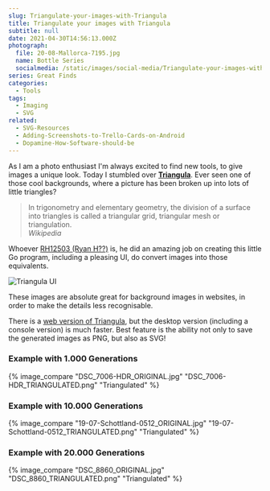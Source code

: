 ```yaml
---
slug: Triangulate-your-images-with-Triangula
title: Triangulate your images with Triangula
subtitle: null
date: 2021-04-30T14:56:13.000Z
photograph:
  file: 20-08-Mallorca-7195.jpg
  name: Bottle Series
  socialmedia: /static/images/social-media/Triangulate-your-images-with-Triangula.png
series: Great Finds
categories:
  - Tools
tags:
  - Imaging
  - SVG
related:
  - SVG-Resources
  - Adding-Screenshots-to-Trello-Cards-on-Android
  - Dopamine-How-Software-should-be
---
```


As I am a photo enthusiast I'm always excited to find new tools, to give images a unique look. Today I stumbled over [**Triangula**](https://github.com/RH12503/triangula). Ever seen one of those cool backgrounds, where a picture has been broken up into lots of little triangles?

> In trigonometry and elementary geometry, the division of a surface into triangles is called a triangular grid, triangular mesh or triangulation.   
> *Wikipedia*

Whoever [RH12503 (Ryan H??)](https://github.com/RH12503) is, he did an amazing job on creating this little Go program, including a pleasing UI, do convert images into those equivalents.

<!-- more -->

![Triangula UI](triangula.gif)

These images are absolute great for background images in websites, in order to make the details less recognisable.

There is a [web version of Triangula](https://rh12503.github.io/triangula/), but the desktop version (including a console version) is much faster. Best feature is the ability not only to save the generated images as PNG, but also as SVG!

### Example with 1.000 Generations

{% image_compare
  "DSC_7006-HDR_ORIGINAL.jpg"
  "DSC_7006-HDR_TRIANGULATED.png"
  "Triangulated"
%}

### Example with 10.000 Generations

{% image_compare
  "19-07-Schottland-0512_ORIGINAL.jpg"
  "19-07-Schottland-0512_TRIANGULATED.png"
  "Triangulated"
%}

### Example with 20.000 Generations

{% image_compare
  "DSC_8860_ORIGINAL.jpg"
  "DSC_8860_TRIANGULATED.png"
  "Triangulated"
%}
